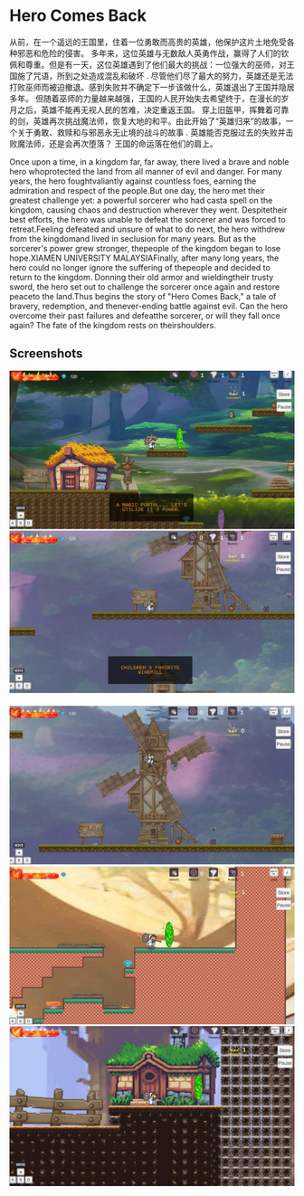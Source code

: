 # Hero Comes Back

从前，在一个遥远的王国里，住着一位勇敢而高贵的英雄，他保护这片土地免受各种邪恶和危险的侵害。 多年来，这位英雄与无数敌人英勇作战，赢得了人们的钦佩和尊重。但是有一天，这位英雄遇到了他们最大的挑战：一位强大的巫师，对王国施了咒语，所到之处造成混乱和破坏 . 尽管他们尽了最大的努力，英雄还是无法打败巫师而被迫撤退。感到失败并不确定下一步该做什么，英雄退出了王国并隐居多年。 但随着巫师的力量越来越强，王国的人民开始失去希望终于，在漫长的岁月之后，英雄不能再无视人民的苦难，决定重返王国。 穿上旧盔甲，挥舞着可靠的剑，英雄再次挑战魔法师，恢复大地的和平。由此开始了“英雄归来”的故事，一个关于勇敢、救赎和与邪恶永无止境的战斗的故事 . 英雄能否克服过去的失败并击败魔法师，还是会再次堕落？ 王国的命运落在他们的肩上。

Once upon a time, in a kingdom far, far away, there lived a brave and noble hero whoprotected the land from all manner of evil and danger. For many years, the hero foughtvaliantly against countless foes, earning the admiration and respect of the people.But one day, the hero met their greatest challenge yet: a powerful sorcerer who had casta spell on the kingdom, causing chaos and destruction wherever they went. Despitetheir best efforts, the hero was unable to defeat the sorcerer and was forced to retreat.Feeling defeated and unsure of what to do next, the hero withdrew from the kingdomand lived in seclusion for many years. But as the sorcerer's power grew stronger, thepeople of the kingdom began to lose hope.XIAMEN UNIVERSITY MALAYSIAFinally, after many long years, the hero could no longer ignore the suffering of thepeople and decided to return to the kingdom. Donning their old armor and wieldingtheir trusty sword, the hero set out to challenge the sorcerer once again and restore peaceto the land.Thus begins the story of "Hero Comes Back," a tale of bravery, redemption, and thenever-ending battle against evil. Can the hero overcome their past failures and defeatthe sorcerer, or will they fall once again? The fate of the kingdom rests on theirshoulders.

## Screenshots
![](./Image/1.png)
![](./Image/2.png)
![](./Image/3.png)
![](./Image/4.png)